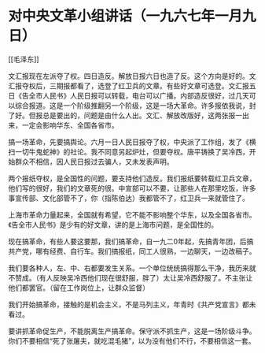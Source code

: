 # 对中央文革小组讲话（一九六七年一月九日）

[[毛泽东]]


文汇报现在左派夺了权。四日造反。解放日报六日也造了反。这个方向是好的。文汇报夺权后，三期报都看了，选登了红卫兵的文章。有些好文章可选登。文汇报五日《告全市人民书》人民日报可以转载，电台可以广播。内部造反很好，过几天可以综合报道。这是一个阶级推翻另一个阶级，这是一场大革命。许多报依我说，封了好。但报总是要出的，问题是由什么人出。文汇、解放改版好，这两张报一出来，一定会影响华东、全国各省市。  
  
搞一场革命，先要搞舆论。六月一日人民日报夺了权，中央派了工作组，发了《横扫一切牛鬼蛇神》的社论。我不同意另起炉灶，但要夺权。唐平铸换了吴冷西，开始群众不相信，因人民日报过去骗人，又未发表声明。  
  
两个报纸夺权，是全国性的问题，要支持他们造反。我们报纸要转载红卫兵文章，他们写的很好，我们的文章死的很。中宣部可以不要，让那些人在那里吃饭，许多事宣传部、文化部管不了，你（指陈伯达）我都管不了，红卫兵一来就管住了。  
  
上海市革命力量起来，全国就有希望，它不能不影响整个华东，以及全国各省市。《告全市人民书》是少有的好文章，讲的是上海市问题，是全国性的。  
  
现在搞革命，有些人要这要那，我们搞革命，自一九二0年起，先搞青年团，后搞共产党，哪有经费、自行车。我们搞报纸，同工人很熟，一边聊天，一边改稿子。  
  
我们要各种人，左、中、右都要发生关系。一个单位统统搞得那么干净，我历来就不赞成。（有人反映吴冷西他们现在很舒服，胖了）太让吴冷西舒服了。不主张让他们都罢官。（留在工作岗位上，让群众监督）  
  
我们开始搞革命，接触的是机会主义，不是马列主义，年青时《共产党宣言》都未看过。  
  
要讲抓革命促生产，不能脱离生产搞革命。保守派不抓生产，这是一场阶级斗争。你们不要相信“死了张屠夫，就吃混毛猪”，以为没有他们不行，不要相信这一套。



